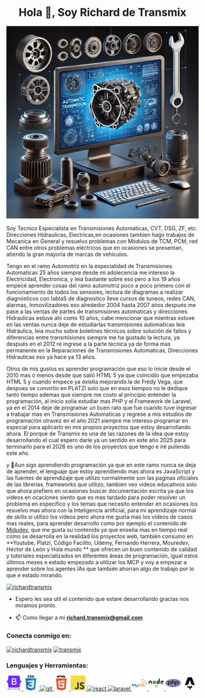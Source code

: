 <h1 align="center">Hola 👋, Soy Richard de Transmix</h1>
<div align="center">
<img src="./documentation.png" />
</div>

Soy Tecnico Especialista en Transmisiones Automaticas, CVT, DSG, ZF, etc. Direcciones Hidraulicas, Electricas,en ocasiones tambien hago trabajos de Mecanica en General y resuelvo problemas con Módulos de TCM, PCM, red CAN entre otros problemas eléctricos que en ocasiones se presentan, atiendo la gran mayoría de marcas de vehiculos.

Tengo en el ramo Automotriz en la especialidad de Transmisiones Automaticas 25 años siempre desde mi adolecencia me intereso la Electricidad, Electronica, y leia bastante sobre eso pero a los 19 años empecé aprender cosas del ramo automotriz poco a poco primero con el funcionamiento de todos los sensores, lectura de diagramas a realizar diagnósticos con tablaS de diagnostico lleve cursos de tuneos, redes CAN, alarmas, Inmovilizadores eso alrededor 2004 hasta 2007 años después me pase a las ventas de partes de transmisiones automaticas y direcciones Hidraulicas estuve ahi como  10 años, cabe mencionar que mientras estuve en las ventas nunca deje de estudiarlas transmisiones automaticas leia Hidráulica, leia mucho sobre boletines técnicos sobre solución de fallos y diferencias entre transmisiones siempre me ha gustado la lectura, ya después en el 2012 re ingrese a la parte tecnica ya de forma mas permanente en la Reparaciones de Transmisiones Automaticas, Direcciones Hidraulicas  eso ya hace ya 13 años. 

Otros de mis gustos es aprender programación que eso lo inicie desde el 2010 mas o menos desde que salió HTML 5 ya que coincidio que empezaba HTML 5 y  cuando empece ya existia mejorando.la de Fredy Vega, que despues se convirtio en PLATZI solo que en esos tiempos no le dedique tanto tiempo ademas que siempre me costo al principio entender la programación, al inicio solía estudiar mas PHP y el Framework de Laravel, ya en el 2014 deje de programar un buen rato  que fue cuando tuve ingresar a trabajar mas en Transmisiones Automaticas y regrese a mis estudios de programación otravez en el año 2021 siempre me intereso programar en especial para aplicarlo en mis propios proyectos que estoy desarrollando ahora. El porque de Transmix es una de las razones de la idea que estoy desarrollando el cual espero darle ya un sentido en este año 2025 para terminarlo para el 2026 es uno de los proyectos que tengo e iré puliendo este año.

y  🌱Aun sigo aprendiendo programación ya que en este ramo nunca se deja de aprender, el lenguaje que estoy aprendiendo mas ahora es JavaScript y las fuentes de aprendizaje que utilizo normalmente son las paginas oficiales de las librerías, frameworks que utilizo, tambien veo videos educativos solo que ahora prefiero en ocasiones buscar documentación escrita ya que los videos en ocaciones siento que es mas tardado para poder resolver un problema en especifico  y los temas que necesito entender en ocasiones los resuelvo mas ahora con la Inteligencia artificial, para mi aprendizaje normal de skills si utilizo los  videos pero ahora me gusta mas los videos de casos mas reales, para aprender desarrollo como por ejemplo el contenido de [Midudev](https://www.youtube.com/c/midudev), que me gusta su contenido ya que enseña mas en tiempo real como se desarrolla en la realidad los proyectos web, también consumo en  **Youtube, Platzi, Código Facilito, Udemy, Fernando Herrera, Mouredev, Héctor de León y Hola mundo ** que ofrecen un buen contenido de calidad y tutoriales especializados en diferentes áreas de programación, igual estos últimos meses e estado  empezado a utilizar los MCP y voy a empezar a aprender sobre los agentes IAs que también ahorran algo de trabajo por lo que e estado mirando.

<p align="left"> <a href="https://twitter.com/richardtransmix" target="blank"><img src="https://img.shields.io/twitter/follow/richardtransmix?logo=twitter&style=for-the-badge" alt="richardtransmix" /></a> </p>

- Espero les sea util el contenido que estare desarrollando gracias nos miramos pronto.

- 📫 Como llegar a mi **richard.transmix@gmail.com**

<h3 align="left">Conecta conmigo en:</h3>
<p align="left">
<a href="https://twitter.com/richardtransmix" target="blank"><img align="center" src="https://raw.githubusercontent.com/rahuldkjain/github-profile-readme-generator/master/src/images/icons/Social/twitter.svg" alt="richardtransmix" height="30" width="40" /></a>
<a href="https://instagram.com/transmix" target="blank"><img align="center" src="https://raw.githubusercontent.com/rahuldkjain/github-profile-readme-generator/master/src/images/icons/Social/instagram.svg" alt="transmix" height="30" width="40" /></a>
</p>

<h3 align="left">Lenguajes y Herramientas:</h3>
<div align="left"> <a href="https://getbootstrap.com" rel="noreferrer"> <img src="https://raw.githubusercontent.com/devicons/devicon/master/icons/bootstrap/bootstrap-plain-wordmark.svg" alt="bootstrap" width="40" height="40"/> </a> <a href="https://www.w3schools.com/css/" target="_blank" rel="noreferrer"> <img src="https://raw.githubusercontent.com/devicons/devicon/master/icons/css3/css3-original-wordmark.svg" alt="css3" width="40" height="40"/> </a> <a href="https://git-scm.com/" target="_blank" rel="noreferrer"> <img src="https://www.vectorlogo.zone/logos/git-scm/git-scm-icon.svg" alt="git" width="40" height="40"/> </a> <a href="https://www.w3.org/html/" target="_blank" rel="noreferrer"> <img src="https://raw.githubusercontent.com/devicons/devicon/master/icons/html5/html5-original-wordmark.svg" alt="html5" width="40" height="40"/> </a> <a href="https://developer.mozilla.org/en-US/docs/Web/JavaScript" target="_blank" rel="noreferrer"> <img src="https://raw.githubusercontent.com/devicons/devicon/master/icons/javascript/javascript-original.svg" alt="javascript" width="40" height="40"/> </a> <a href="https://react.dev/" target="_blank" rel="noreferrer"> <img src="https://github.com/facebook/react/blob/main/compiler/apps/playground/public/icon-180x180.png" alt="react" width="40" height="40"/></a><a href="https://laravel.com/" target="_blank" rel="noreferrer"> <img src="https://raw.githubusercontent.com/laravel/art/master/logo-lockup/5%20SVG/2%20CMYK/1%20Full%20Color/laravel-logolockup-cmyk-red.svg" alt="laravel" width="80" height="40"/> </a> <a href="https://www.mysql.com/" target="_blank" rel="noreferrer"> <img src="https://raw.githubusercontent.com/devicons/devicon/master/icons/mysql/mysql-original-wordmark.svg" alt="mysql" width="40" height="40"/> </a> <a href="https://nodejs.org" target="_blank" rel="noreferrer"> <img src="https://raw.githubusercontent.com/devicons/devicon/master/icons/nodejs/nodejs-original-wordmark.svg" alt="nodejs" width="40" height="40"/> </a> <a href="https://www.php.net" target="_blank" rel="noreferrer"> <img src="https://raw.githubusercontent.com/devicons/devicon/master/icons/php/php-original.svg" alt="php" width="40" height="40"/></a> <a href="https://astro.build/"><img src="https://github.com/withastro/astro/blob/main/examples/basics/public/favicon.svg" alt="astro" width="40" height="40" /></a> </div>
